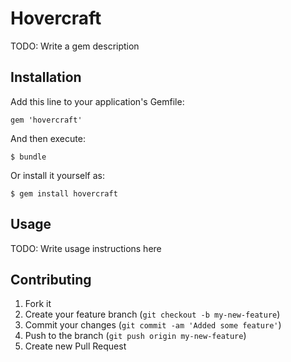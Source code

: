 # Hovercraft

TODO: Write a gem description

## Installation

Add this line to your application's Gemfile:

    gem 'hovercraft'

And then execute:

    $ bundle

Or install it yourself as:

    $ gem install hovercraft

## Usage

TODO: Write usage instructions here

## Contributing

1. Fork it
2. Create your feature branch (`git checkout -b my-new-feature`)
3. Commit your changes (`git commit -am 'Added some feature'`)
4. Push to the branch (`git push origin my-new-feature`)
5. Create new Pull Request
